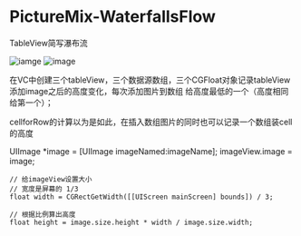 # PictureMix-WaterfallsFlow
TableView简写瀑布流


![iamge](http://images2017.cnblogs.com/blog/922169/201707/922169-20170726155637437-2138696224.png)
![image](http://images2017.cnblogs.com/blog/922169/201707/922169-20170726155643250-685618472.png)


在VC中创建三个tableView，三个数据源数组，三个CGFloat对象记录tableView添加image之后的高度变化，每次添加图片到数组 给高度最低的一个（高度相同给第一个）；

cellforRow的计算以为是如此，在插入数组图片的同时也可以记录一个数组装cell的高度

UIImage *image = [UIImage imageNamed:imageName];
    imageView.image = image;
    
    // 给imageView设置大小
    // 宽度是屏幕的 1/3
    float width = CGRectGetWidth([[UIScreen mainScreen] bounds]) / 3;

    // 根据比例算出高度
    float height = image.size.height * width / image.size.width;
    
    
    
    
